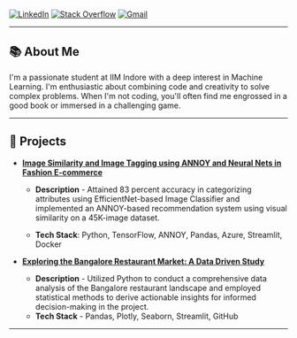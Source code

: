 # <Your Name>

[![LinkedIn](https://img.shields.io/badge/LinkedIn-Connect-blue)](https://www.linkedin.com/in/adarsh-wase/)
[![Stack Overflow](https://img.shields.io/badge/stack%20overflow-FE7A16)](https://stackoverflow.com/users/14425501/adarsh-wase)
[![Gmail](https://img.shields.io/badge/Gmail-D14836)](adarshwase22@gmail.com)

---

## 📚 About Me

I'm a passionate student at IIM Indore with a deep interest in Machine Learning. I'm enthusiastic about combining code and creativity to solve complex problems. When I'm not coding, you'll often find me engrossed in a good book or immersed in a challenging game.

---

## 🚀 Projects

- [**Image Similarity and Image Tagging using ANNOY and Neural Nets in Fashion E-commerce**](https://fashion-ecom.azurewebsites.net/)
   - **Description** - Attained 83 percent accuracy in categorizing attributes using EfficientNet-based Image Classifier and implemented an ANNOY-based recommendation system using visual similarity on a 45K-image dataset.

   - **Tech Stack**: Python, TensorFlow, ANNOY, Pandas, Azure, Streamlit, Docker

- [**Exploring the Bangalore Restaurant Market: A Data Driven Study**](https://restaurants.streamlit.app/)
   - **Description** - Utilized Python to conduct a comprehensive data analysis of the Bangalore restaurant landscape and employed statistical methods to derive actionable insights for informed decision-making in the project.
   - **Tech Stack** - Pandas, Plotly, Seaborn, Streamlit, GitHub
---

